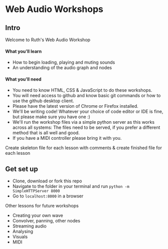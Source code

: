 # Web Audio Workshops

## Intro

Welcome to Ruth's Web Audio Workshop

#### What you'll learn

- How to begin loading, playing and muting sounds
- An understanding of the audio graph and nodes


#### What you'll need

- You need to know HTML, CSS & JavaScript to do these workshops.
- You will need access to github and know basic git commands or how to use the github desktop client.
- Please have the latest version of Chrome or Firefox installed.
- We'll be writing code! Whatever your choice of code editor or IDE is fine, but please make sure you have one :)
- We'll run the workshop files via a simple python server as this works across all systems: The files need to be served, if you prefer a different method that is all well and good.
- If you have a MIDI controller please bring it with you.

Create skeleton file for each lesson with comments & create finished file for each lesson

## Get set up

- Clone, download or fork this repo
- Navigate to the folder in your terminal and run `python -m SimpleHTTPServer 8000`
- Go to `localhost:8000` in a browser



Other lessons for future workshops

- Creating your own wave
- Convolver, panning, other nodes
- Streaming audio
- Analysing
- Visuals
- MIDI
